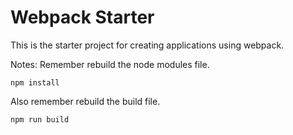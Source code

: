 # Webpack Starter

This is the starter project for creating applications using webpack.

Notes:
Remember rebuild the node modules file.
````
npm install
````
Also remember rebuild the build file.
````
npm run build
````

